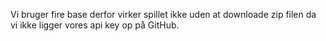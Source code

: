 Vi bruger fire base derfor virker spillet ikke uden at downloade zip filen da vi ikke ligger vores api key op på GitHub.